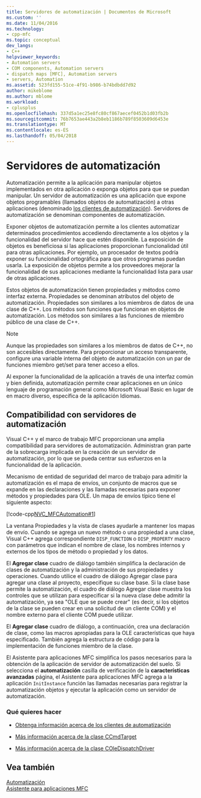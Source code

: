 ```yaml
---
title: Servidores de automatización | Documentos de Microsoft
ms.custom: ''
ms.date: 11/04/2016
ms.technology:
- cpp-mfc
ms.topic: conceptual
dev_langs:
- C++
helpviewer_keywords:
- Automation servers
- COM components, Automation servers
- dispatch maps [MFC], Automation servers
- servers, Automation
ms.assetid: 523fd155-51ce-4f91-b986-b74bdbdd7d92
author: mikeblome
ms.author: mblome
ms.workload:
- cplusplus
ms.openlocfilehash: 337d5a1ec25e8fc80cf867aecef0452b1d03fb2b
ms.sourcegitcommit: 76b7653ae443a2b8eb1186b789f8503609d6453e
ms.translationtype: MT
ms.contentlocale: es-ES
ms.lasthandoff: 05/04/2018
---
```

# <a name="automation-servers"></a>Servidores de automatización
Automatización permite a la aplicación para manipular objetos implementados en otra aplicación o exponga objetos para que se puedan manipular. Un servidor de automatización es una aplicación que expone objetos programables (llamados objetos de automatización) a otras aplicaciones (denominado [los clientes de automatización](../mfc/automation-clients.md)). Servidores de automatización se denominan componentes de automatización.  
  
 Exponer objetos de automatización permite a los clientes automatizar determinados procedimientos accediendo directamente a los objetos y la funcionalidad del servidor hace que estén disponible. La exposición de objetos es beneficiosa si las aplicaciones proporcionan funcionalidad útil para otras aplicaciones. Por ejemplo, un procesador de textos podría exponer su funcionalidad ortográfica para que otros programas puedan usarla. La exposición de objetos permite a los proveedores mejorar la funcionalidad de sus aplicaciones mediante la funcionalidad lista para usar de otras aplicaciones.  
  
 Estos objetos de automatización tienen propiedades y métodos como interfaz externa. Propiedades se denominan atributos del objeto de automatización. Propiedades son similares a los miembros de datos de una clase de C++. Los métodos son funciones que funcionan en objetos de automatización. Los métodos son similares a las funciones de miembro público de una clase de C++.  
  
> [!NOTE]
>  Aunque las propiedades son similares a los miembros de datos de C++, no son accesibles directamente. Para proporcionar un acceso transparente, configure una variable interna del objeto de automatización con un par de funciones miembro get/set para tener acceso a ellos.  
  
 Al exponer la funcionalidad de la aplicación a través de una interfaz común y bien definida, automatización permite crear aplicaciones en un único lenguaje de programación general como Microsoft Visual Basic en lugar de en macro diverso, específica de la aplicación Idiomas.  
  
##  <a name="_core_support_for_automation_servers"></a> Compatibilidad con servidores de automatización  
 Visual C++ y el marco de trabajo MFC proporcionan una amplia compatibilidad para servidores de automatización. Administran gran parte de la sobrecarga implicada en la creación de un servidor de automatización, por lo que se pueda centrar sus esfuerzos en la funcionalidad de la aplicación.  
  
 Mecanismo de entidad de seguridad del marco de trabajo para admitir la automatización es el mapa de envíos, un conjunto de macros que se expande en las declaraciones y las llamadas necesarias para exponer métodos y propiedades para OLE. Un mapa de envíos típico tiene el siguiente aspecto:  
  
 [!code-cpp[NVC_MFCAutomation#1](../mfc/codesnippet/cpp/automation-servers_1.cpp)]  
  
 La ventana Propiedades y la vista de clases ayudarle a mantener los mapas de envío. Cuando se agrega un nuevo método o una propiedad a una clase, Visual C++ agrega correspondiente `DISP_FUNCTION` o `DISP_PROPERTY` macro con parámetros que indican el nombre de clase, los nombres internos y externos de los tipos de método o propiedad y los datos.  
  
 El **Agregar clase** cuadro de diálogo también simplifica la declaración de clases de automatización y la administración de sus propiedades y operaciones. Cuando utilice el cuadro de diálogo Agregar clase para agregar una clase al proyecto, especifique su clase base. Si la clase base permite la automatización, el cuadro de diálogo Agregar clase muestra los controles que se utilizan para especificar si la nueva clase debe admitir la automatización, ya sea "OLE que se puede crear" (es decir, si los objetos de la clase se pueden crear en una solicitud de un cliente COM) y el nombre externo para el cliente COM puede utilizar.  
  
 El **Agregar clase** cuadro de diálogo, a continuación, crea una declaración de clase, como las macros apropiadas para la OLE características que haya especificado. También agrega la estructura de código para la implementación de funciones miembro de la clase.  
  
 El Asistente para aplicaciones MFC simplifica los pasos necesarios para la obtención de la aplicación de servidor de automatización del suelo. Si selecciona el **automatización** casilla de verificación de la **características avanzadas** página, el Asistente para aplicaciones MFC agrega a la aplicación `InitInstance` función las llamadas necesarias para registrar la automatización objetos y ejecutar la aplicación como un servidor de automatización.  
  
### <a name="what-do-you-want-to-do"></a>Qué quieres hacer  
  
-   [Obtenga información acerca de los clientes de automatización](../mfc/automation-clients.md)  
  
-   [Más información acerca de la clase CCmdTarget](../mfc/reference/ccmdtarget-class.md)  
  
-   [Más información acerca de la clase COleDispatchDriver](../mfc/reference/coledispatchdriver-class.md)  
  
## <a name="see-also"></a>Vea también  
 [Automatización](../mfc/automation.md)   
 [Asistente para aplicaciones MFC](../mfc/reference/mfc-application-wizard.md)

